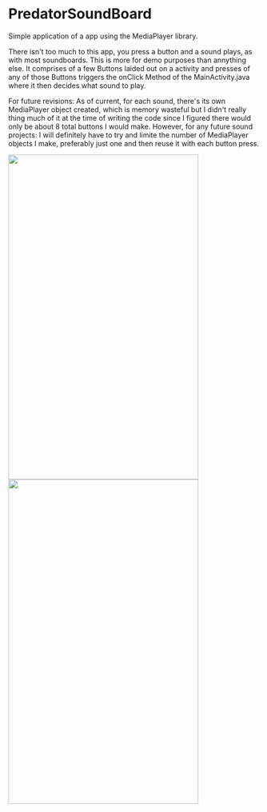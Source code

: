 # PredatorSoundBoard
Simple application of a app using the MediaPlayer library.

There isn't too much to this app, you press a button and a sound plays, as with most soundboards. This is more for demo purposes than annything else. It comprises of a few Buttons laided out on a activity and presses of any of those Buttons triggers the onClick Method of the MainActivity.java where it then decides what sound to play.

For future revisions:
As of current, for each sound, there's its own MediaPlayer object created, which is memory wasteful but I didn't really thing much of it at the time of writing the code since I figured there would only be about 8 total buttons I would make. However, for any future sound projects: I will definitely have to try and limite the number of MediaPlayer objects I make, preferably just one and then reuse it with each button press.

<div>
<img src="https://user-images.githubusercontent.com/30193978/34647600-12b84dc0-f33b-11e7-89d2-6e5fe6d0bc30.jpg" width="380" height="650">
<img src="https://user-images.githubusercontent.com/30193978/34647601-12d34e36-f33b-11e7-8b69-5d0f811b542a.jpg" width="380" height="650">
</div>
